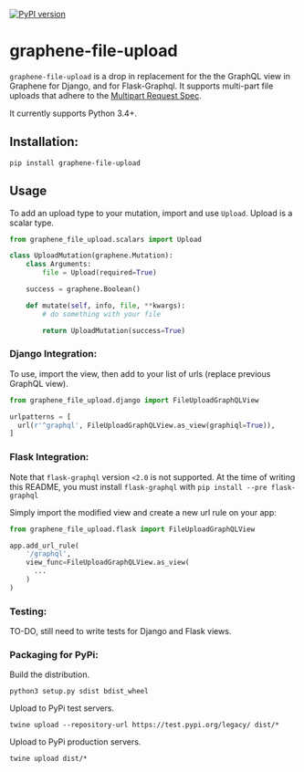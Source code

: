 [![PyPI version](https://badge.fury.io/py/graphene-file-upload.svg)](https://badge.fury.io/py/graphene-file-upload)

# graphene-file-upload

`graphene-file-upload` is a drop in replacement for the the GraphQL view in
Graphene for Django, and for Flask-Graphql. It supports multi-part file uploads
that adhere to the [Multipart Request Spec](https://github.com/jaydenseric/graphql-multipart-request-spec).

It currently supports Python 3.4+.

## Installation:

`pip install graphene-file-upload`

## Usage

To add an upload type to your mutation, import and use `Upload`.
Upload is a scalar type.

```python
from graphene_file_upload.scalars import Upload

class UploadMutation(graphene.Mutation):
    class Arguments:
        file = Upload(required=True)

    success = graphene.Boolean()

    def mutate(self, info, file, **kwargs):
        # do something with your file

        return UploadMutation(success=True)
```

### Django Integration:

To use, import the view, then add to your list of urls (replace previous
GraphQL view).

```python
from graphene_file_upload.django import FileUploadGraphQLView

urlpatterns = [
  url(r'^graphql', FileUploadGraphQLView.as_view(graphiql=True)),
]
```

### Flask Integration:

Note that `flask-graphql` version `<2.0` is not supported. At the time of
writing this README, you must install `flask-graphql` with
`pip install --pre flask-graphql`

Simply import the modified view and create a new url rule on your app:

```python
from graphene_file_upload.flask import FileUploadGraphQLView

app.add_url_rule(
    '/graphql',
    view_func=FileUploadGraphQLView.as_view(
      ...
    )
)
```

### Testing:

TO-DO, still need to write tests for Django and Flask views.

### Packaging for PyPi:

Build the distribution.

`python3 setup.py sdist bdist_wheel`

Upload to PyPi test servers.

`twine upload --repository-url https://test.pypi.org/legacy/ dist/*`

Upload to PyPi production servers.

`twine upload dist/*`
